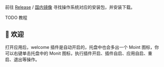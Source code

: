 前往 [Release](https://github.com/fzf404/Monit/releases) / [国内镜像](https://hub.fastgit.xyz/fzf404/Monit/releases) 寻找操作系统对应的安装包，并安装下载。

TODO 教程

## 👏 欢迎

打开应用后，welcome 插件是自动开启的，托盘中也会多出一个 Moint 图标，你可以右键单击托盘中的 Monit 图标，执行插件开启、插件自启、应用自启、重启、退出等操作。
